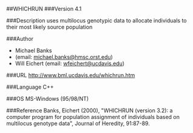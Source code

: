##WHICHRUN
###Version
4.1

###Description
uses multilocus genotypic data to allocate individuals to their most likely source population

###Author
* Michael Banks
* (email: michael.banks@hmsc.orst.edu)
* Will Eichert (email: wfeichert@ucdavis.edu)

###URL
http://www.bml.ucdavis.edu/whichrun.htm

###Language
C++

###OS
MS-Windows (95/98/NT)

###Reference
Banks, Eichert (2000), "WHICHRUN (version 3.2): a computer program for population assignment of individuals based on multilocus genotype data", Journal of Heredity, 91:87-89.



